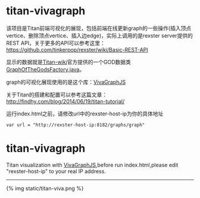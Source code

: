 titan-vivagraph
=================
该项目是Titan前端可视化的展现，包括前端在线更新graph的一些操作(插入顶点vertice、删除顶点vertice、插入边edge)，实际上调用的是rexster server提供的REST API，关于更多的API可以参考这里：https://github.com/tinkerpop/rexster/wiki/Basic-REST-API

显示的数据就是[Titan-wiki](https://github.com/thinkaurelius/titan/wiki/Getting-Started)官方提供的一个GOD数据类[GraphOfTheGodsFactory.java](https://github.com/thinkaurelius/titan/blob/master/titan-core/src/main/java/com/thinkaurelius/titan/example/GraphOfTheGodsFactory.java)。

graph的可视化展现使用的是这个库：[VivaGraphJS](https://github.com/anvaka/VivaGraphJS)

关于Titan的搭建和配置可以参考这篇文章：http://findhy.com/blog/2014/06/19/titan-tutorial/

运行index.html之前，请修改url中的rexster-host-ip为你的具体地址  

    var url = "http://rexster-host-ip:8182/graphs/graph"

titan-vivagraph
=================
Titan visualization with [VivaGraphJS](https://github.com/anvaka/VivaGraphJS),before run index.html,please edit "rexster-host-ip" to your real IP address.

-------------------------------------------------------
{% img static/titan-viva.png %}
